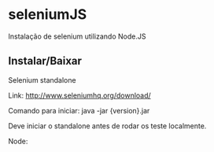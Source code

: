 # seleniumJS
Instalação de selenium utilizando Node.JS

## Instalar/Baixar

Selenium standalone

Link: http://www.seleniumhq.org/download/

Comando para iniciar: java -jar {version}.jar

Deve iniciar o standalone antes de rodar os teste localmente.


Node:




